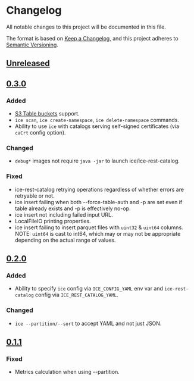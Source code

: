 # Changelog

All notable changes to this project will be documented in this file.

The format is based on [Keep a Changelog](https://keepachangelog.com/en/1.1.0/),
and this project adheres to [Semantic Versioning](https://semver.org/spec/v2.0.0.html).

## [Unreleased](https://github.com/altinity/ice/compare/v0.3.0...master)

## [0.3.0](https://github.com/altinity/ice/compare/v0.2.0...v0.3.0)

### Added
- [S3 Table buckets](https://docs.aws.amazon.com/AmazonS3/latest/userguide/s3-tables-buckets.html) support.
- `ice scan`, `ice create-namespace`, `ice delete-namespace` commands.
- Ability to use `ice` with catalogs serving self-signed certificates (via `caCrt` config option).

### Changed
- `debug*` images not require `java -jar` to launch ice/ice-rest-catalog.

### Fixed
- ice-rest-catalog retrying operations regardless of whether errors are retryable or not. 
- ice insert failing when both --force-table-auth and -p are set even if table already exists and -p is effectively no-op.
- ice insert not including failed input URL.
- LocalFileIO printing properties.
- ice insert failing to insert parquet files with `uint32` & `uint64` columns.  
NOTE: `uint64` is cast to int64, which may or may not be appropriate depending on the actual range of values.

## [0.2.0](https://github.com/altinity/ice/compare/v0.1.1...v0.2.0)

### Added
- Ability to specify `ice` config via `ICE_CONFIG_YAML` env var and `ice-rest-catalog` config via `ICE_REST_CATALOG_YAML`.

### Changed
- `ice --partition/--sort` to accept YAML and not just JSON.

## [0.1.1](https://github.com/altinity/ice/compare/v0.1.0...v0.1.1)

### Fixed
- Metrics calculation when using --partition.

